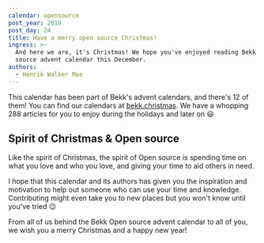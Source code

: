 ```yaml
---
calendar: opensource
post_year: 2019
post_day: 24
title: Have a merry open source Christmas!
ingress: >-
  And here we are, it's Christmas! We hope you've enjoyed reading Bekk's Open
  source advent calendar this December.
authors:
  - Henrik Walker Moe
---
```

This calendar has been part of Bekk's advent calendars, and there's 12 of them! You can find our calendars at [bekk.christmas](https://bekk.christmas/). We have a whopping 288 articles for you to enjoy during the holidays and later on 😃

## Spirit of Christmas & Open source

Like the spirit of Christmas, the spirit of Open source is spending time on what you love and who you love, and giving your time to aid others in need. 

I hope that this calendar and its authors has given you the inspiration and motivation to help out someone who can use your time and knowledge. Contributing might even take you to new places but you won't know until you've tried 😉

From all of us behind the Bekk Open source advent calendar to all of you, we wish you a merry Christmas and a happy new year!
